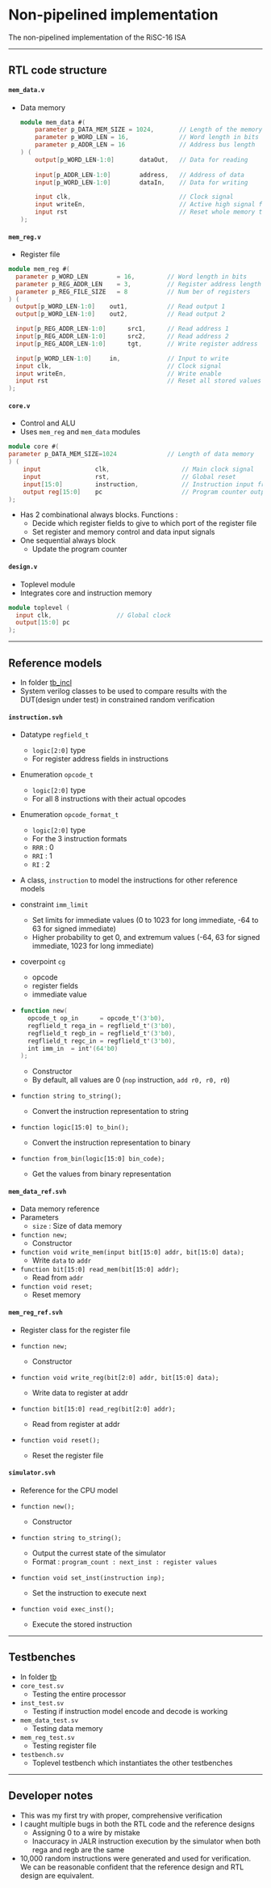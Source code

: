 # Non-pipelined implementation

The non-pipelined implementation of the RiSC-16 ISA

---

## RTL code structure

#### ```mem_data.v```
- Data memory
  ```verilog
  module mem_data #(
      parameter p_DATA_MEM_SIZE = 1024,       // Length of the memory (in number of words)
      parameter p_WORD_LEN = 16,              // Word length in bits
      parameter p_ADDR_LEN = 16               // Address bus length
  ) (
      output[p_WORD_LEN-1:0]       dataOut,   // Data for reading
      
      input[p_ADDR_LEN-1:0]        address,   // Address of data
      input[p_WORD_LEN-1:0]        dataIn,    // Data for writing

      input clk,                              // Clock signal
      input writeEn,                          // Active high signal for enabling write    
      input rst                               // Reset whole memory to 0
  );
  ```

#### ```mem_reg.v```
- Register file
```verilog
module mem_reg #(
  parameter p_WORD_LEN        = 16,         // Word length in bits
  parameter p_REG_ADDR_LEN    = 3,          // Register address length
  parameter p_REG_FILE_SIZE   = 8           // Num ber of registers
) (
  output[p_WORD_LEN-1:0]    out1,           // Read output 1
  output[p_WORD_LEN-1:0]    out2,           // Read output 2

  input[p_REG_ADDR_LEN-1:0]      src1,      // Read address 1
  input[p_REG_ADDR_LEN-1:0]      src2,      // Read address 2
  input[p_REG_ADDR_LEN-1:0]      tgt,       // Write register address

  input[p_WORD_LEN-1:0]     in,             // Input to write
  input clk,                                // Clock signal
  input writeEn,                            // Write enable
  input rst                                 // Reset all stored values to 0
);
```

#### ```core.v```
- Control and ALU
- Uses ```mem_reg``` and ```mem_data``` modules
```verilog
module core #(
parameter p_DATA_MEM_SIZE=1024              // Length of data memory
) (
    input               clk,                    // Main clock signal
    input               rst,                    // Global reset
    input[15:0]         instruction,            // Instruction input from instruction memory
    output reg[15:0]    pc                      // Program counter output to instruction memory
);
```
- Has 2 combinational always blocks. Functions :
  - Decide which register fields to give to which port of the register file
  - Set register and memory control and data input signals
- One sequential always block
  - Update the program counter

#### ```design.v```
- Toplevel module
- Integrates core and instruction memory
```verilog
module toplevel (
  input clk,                  // Global clock
  output[15:0] pc
);
```

---

## Reference models

- In folder [tb_incl](./tb_incl)
- System verilog classes to be used to compare results with the DUT(design under test) in constrained random verification

#### ```instruction.svh```

- Datatype ```regfield_t``` 
  - ```logic[2:0]``` type
  - For register address fields in instructions

- Enumeration ```opcode_t```
  - ```logic[2:0]``` type
  - For all 8 instructions with their actual opcodes

- Enumeration ```opcode_format_t```
  - ```logic[2:0]``` type
  - For the 3 instruction formats
  - ```RRR``` : 0
  - ```RRI``` : 1
  - ```RI```  : 2

- A class, ```instruction``` to model the instructions for other reference models

- constraint ```imm_limit```
  - Set limits for immediate values (0 to 1023 for long immediate, -64 to 63 for signed immediate)
  - Higher probability to get 0, and extremum values (-64, 63 for signed immediate, 1023 for long immediate)

- coverpoint ```cg```
  - opcode
  - register fields
  - immediate value

- ```verilog
  function new(
    opcode_t op_in      = opcode_t'(3'b0), 
    regflield_t rega_in = regflield_t'(3'b0), 
    regflield_t regb_in = regflield_t'(3'b0), 
    regflield_t regc_in = regflield_t'(3'b0), 
    int imm_in  = int'(64'b0)
  );
  ```
  - Constructor
  - By default, all values are 0 (```nop``` instruction, ```add r0, r0, r0```)

- ```function string to_string();```
  - Convert the instruction representation to string

- ```function logic[15:0] to_bin();```
  - Convert the instruction representation to binary

- ```function from_bin(logic[15:0] bin_code);```
  - Get the values from binary representation

#### ```mem_data_ref.svh```
- Data memory reference
- Parameters
  - ```size``` : Size of data memory
- ```function new;```
  - Constructor
- ```function void write_mem(input bit[15:0] addr, bit[15:0] data);```
  - Write ```data``` to ```addr```
- ```function bit[15:0] read_mem(bit[15:0] addr);```
  - Read from ```addr```
- ```function void reset;```
  - Reset memory

#### ```mem_reg_ref.svh```
- Register class for the register file

- ```function new;```
  - Constructor

- ```function void write_reg(bit[2:0] addr, bit[15:0] data);```
  - Write data to register at addr

- ```function bit[15:0] read_reg(bit[2:0] addr);```
  - Read from register at addr

- ```function void reset();```
  - Reset the register file

#### ```simulator.svh```
- Reference for the CPU model

- ```function new();```
  - Constructor

- ```function string to_string();```
  - Output the currest state of the simulator
  - Format : ```program_count : next_inst : register values```

- ```function void set_inst(instruction inp);```
  - Set the instruction to execute next

- ```function void exec_inst();```
  - Execute the stored instruction

---

## Testbenches

- In folder [tb](./tb)
- ```core_test.sv```
  - Testing the entire processor
- ```inst_test.sv```
  - Testing if instruction model encode and decode is working
- ```mem_data_test.sv```
  - Testing data memory
- ```mem_reg_test.sv```
  - Testing register file
- ```testbench.sv```
  - Toplevel testbench which instantiates the other testbenches

---

## Developer notes

- This was my first try with proper, comprehensive verification
- I caught multiple bugs in both the RTL code and the reference designs
  - Assigning 0 to a wire by mistake
  - Inaccuracy in JALR instruction execution by the simulator when both rega and regb are the same
- 10,000 random instructions were generated and used for verification. We can be reasonable confident that the reference design and RTL design are equivalent.
